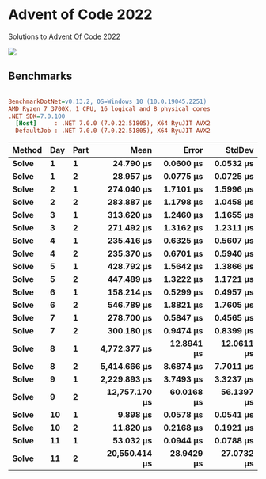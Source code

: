 Advent of Code 2022
===================

Solutions to [Advent Of Code 2022](http://adventofcode.com/2022)

![](https://github.com/adamrodger/advent-2022/workflows/Build%20and%20Test/badge.svg)

Benchmarks
----------

``` ini

BenchmarkDotNet=v0.13.2, OS=Windows 10 (10.0.19045.2251)
AMD Ryzen 7 3700X, 1 CPU, 16 logical and 8 physical cores
.NET SDK=7.0.100
  [Host]     : .NET 7.0.0 (7.0.22.51805), X64 RyuJIT AVX2
  DefaultJob : .NET 7.0.0 (7.0.22.51805), X64 RyuJIT AVX2
```

| Method | Day | Part |          Mean |      Error |     StdDev |
|------- |---- |----- |--------------:|-----------:|-----------:|
|  **Solve** |   **1** |    **1** |     **24.790 μs** |  **0.0600 μs** |  **0.0532 μs** |
|  **Solve** |   **1** |    **2** |     **28.957 μs** |  **0.0775 μs** |  **0.0725 μs** |
|  **Solve** |   **2** |    **1** |    **274.040 μs** |  **1.7101 μs** |  **1.5996 μs** |
|  **Solve** |   **2** |    **2** |    **283.887 μs** |  **1.1798 μs** |  **1.0458 μs** |
|  **Solve** |   **3** |    **1** |    **313.620 μs** |  **1.2460 μs** |  **1.1655 μs** |
|  **Solve** |   **3** |    **2** |    **271.492 μs** |  **1.3162 μs** |  **1.2311 μs** |
|  **Solve** |   **4** |    **1** |    **235.416 μs** |  **0.6325 μs** |  **0.5607 μs** |
|  **Solve** |   **4** |    **2** |    **235.370 μs** |  **0.6701 μs** |  **0.5940 μs** |
|  **Solve** |   **5** |    **1** |    **428.792 μs** |  **1.5642 μs** |  **1.3866 μs** |
|  **Solve** |   **5** |    **2** |    **447.489 μs** |  **1.3222 μs** |  **1.1721 μs** |
|  **Solve** |   **6** |    **1** |    **158.214 μs** |  **0.5299 μs** |  **0.4957 μs** |
|  **Solve** |   **6** |    **2** |    **546.789 μs** |  **1.8821 μs** |  **1.7605 μs** |
|  **Solve** |   **7** |    **1** |    **278.700 μs** |  **0.5847 μs** |  **0.4565 μs** |
|  **Solve** |   **7** |    **2** |    **300.180 μs** |  **0.9474 μs** |  **0.8399 μs** |
|  **Solve** |   **8** |    **1** |  **4,772.377 μs** | **12.8941 μs** | **12.0611 μs** |
|  **Solve** |   **8** |    **2** |  **5,414.666 μs** |  **8.6874 μs** |  **7.7011 μs** |
|  **Solve** |   **9** |    **1** |  **2,229.893 μs** |  **3.7493 μs** |  **3.3237 μs** |
|  **Solve** |   **9** |    **2** | **12,757.170 μs** | **60.0168 μs** | **56.1397 μs** |
|  **Solve** |  **10** |    **1** |      **9.898 μs** |  **0.0578 μs** |  **0.0541 μs** |
|  **Solve** |  **10** |    **2** |     **11.820 μs** |  **0.2168 μs** |  **0.1921 μs** |
|  **Solve** |  **11** |    **1** |     **53.032 μs** |  **0.0944 μs** |  **0.0788 μs** |
|  **Solve** |  **11** |    **2** | **20,550.414 μs** | **28.9429 μs** | **27.0732 μs** |

